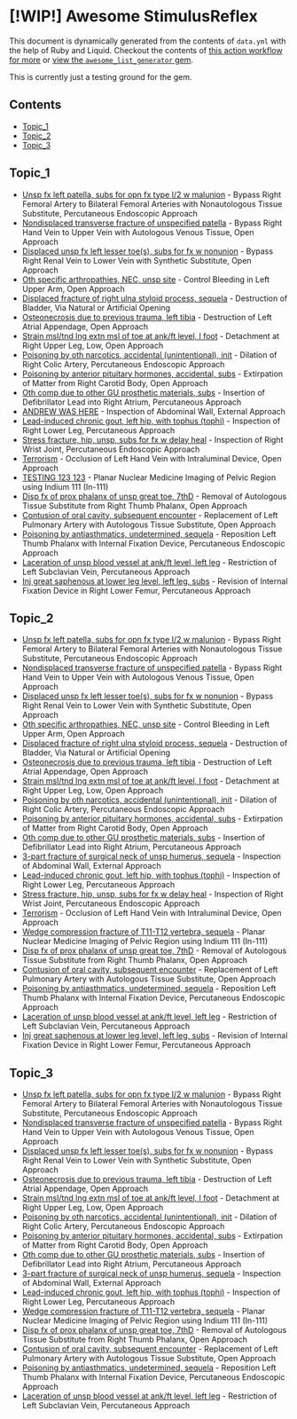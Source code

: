 # [!WIP!] Awesome StimulusReflex

This document is dynamically generated from the contents of `data.yml` with the help of Ruby and Liquid.
Checkout the contents of [this action workflow for more](https://github.com/andrewmcodes/awesome-stimulus-reflex/blob/master/.github/workflows/awesome_list_generator.yml) or [view the `awesome_list_generator` gem](https://github.com/andrewmcodes/awesome_list_generator).

This is currently just a testing ground for the gem.

## Contents

- [Topic_1](#topic_1)
- [Topic_2](#topic_2)
- [Topic_3](#topic_3)

## Topic_1

- [Unsp fx left patella, subs for opn fx type I/2 w malunion](http://smugmug.com) - Bypass Right Femoral Artery to Bilateral Femoral Arteries with Nonautologous Tissue Substitute, Percutaneous Endoscopic Approach
- [Nondisplaced transverse fracture of unspecified patella](https://privacy.gov.au) - Bypass Right Hand Vein to Upper Vein with Autologous Venous Tissue, Open Approach
- [Displaced unsp fx left lesser toe(s), subs for fx w nonunion](http://scribd.com) - Bypass Right Renal Vein to Lower Vein with Synthetic Substitute, Open Approach
- [Oth specific arthropathies, NEC, unsp site](http://nhs.uk) - Control Bleeding in Left Upper Arm, Open Approach
- [Displaced fracture of right ulna styloid process, sequela](https://ow.ly) - Destruction of Bladder, Via Natural or Artificial Opening
- [Osteonecrosis due to previous trauma, left tibia](https://webnode.com) - Destruction of Left Atrial Appendage, Open Approach
- [Strain msl/tnd lng extn msl of toe at ank/ft level, l foot](https://squidoo.com) - Detachment at Right Upper Leg, Low, Open Approach
- [Poisoning by oth narcotics, accidental (unintentional), init](http://elpais.com) - Dilation of Right Colic Artery, Percutaneous Endoscopic Approach
- [Poisoning by anterior pituitary hormones, accidental, subs](http://livejournal.com) - Extirpation of Matter from Right Carotid Body, Open Approach
- [Oth comp due to other GU prosthetic materials, subs](http://163.com) - Insertion of Defibrillator Lead into Right Atrium, Percutaneous Approach
- [ANDREW WAS HERE](http://princeton.edu) - Inspection of Abdominal Wall, External Approach
- [Lead-induced chronic gout, left hip, with tophus (tophi)](https://ovh.net) - Inspection of Right Lower Leg, Percutaneous Approach
- [Stress fracture, hip, unsp, subs for fx w delay heal](https://usa.gov) - Inspection of Right Wrist Joint, Percutaneous Endoscopic Approach
- [Terrorism](http://shutterfly.com) - Occlusion of Left Hand Vein with Intraluminal Device, Open Approach
- [TESTING 123 123](http://linkedin.com) - Planar Nuclear Medicine Imaging of Pelvic Region using Indium 111 (In-111)
- [Disp fx of prox phalanx of unsp great toe, 7thD](http://admin.ch) - Removal of Autologous Tissue Substitute from Right Thumb Phalanx, Open Approach
- [Contusion of oral cavity, subsequent encounter](http://seattletimes.com) - Replacement of Left Pulmonary Artery with Autologous Tissue Substitute, Open Approach
- [Poisoning by antiasthmatics, undetermined, sequela](https://wikipedia.org) - Reposition Left Thumb Phalanx with Internal Fixation Device, Percutaneous Endoscopic Approach
- [Laceration of unsp blood vessel at ank/ft level, left leg](https://upenn.edu) - Restriction of Left Subclavian Vein, Percutaneous Approach
- [Inj great saphenous at lower leg level, left leg, subs](https://hao123.com) - Revision of Internal Fixation Device in Right Lower Femur, Percutaneous Approach

## Topic_2

- [Unsp fx left patella, subs for opn fx type I/2 w malunion](http://smugmug.com) - Bypass Right Femoral Artery to Bilateral Femoral Arteries with Nonautologous Tissue Substitute, Percutaneous Endoscopic Approach
- [Nondisplaced transverse fracture of unspecified patella](https://privacy.gov.au) - Bypass Right Hand Vein to Upper Vein with Autologous Venous Tissue, Open Approach
- [Displaced unsp fx left lesser toe(s), subs for fx w nonunion](http://scribd.com) - Bypass Right Renal Vein to Lower Vein with Synthetic Substitute, Open Approach
- [Oth specific arthropathies, NEC, unsp site](http://nhs.uk) - Control Bleeding in Left Upper Arm, Open Approach
- [Displaced fracture of right ulna styloid process, sequela](https://ow.ly) - Destruction of Bladder, Via Natural or Artificial Opening
- [Osteonecrosis due to previous trauma, left tibia](https://webnode.com) - Destruction of Left Atrial Appendage, Open Approach
- [Strain msl/tnd lng extn msl of toe at ank/ft level, l foot](https://squidoo.com) - Detachment at Right Upper Leg, Low, Open Approach
- [Poisoning by oth narcotics, accidental (unintentional), init](http://elpais.com) - Dilation of Right Colic Artery, Percutaneous Endoscopic Approach
- [Poisoning by anterior pituitary hormones, accidental, subs](http://livejournal.com) - Extirpation of Matter from Right Carotid Body, Open Approach
- [Oth comp due to other GU prosthetic materials, subs](http://163.com) - Insertion of Defibrillator Lead into Right Atrium, Percutaneous Approach
- [3-part fracture of surgical neck of unsp humerus, sequela](http://princeton.edu) - Inspection of Abdominal Wall, External Approach
- [Lead-induced chronic gout, left hip, with tophus (tophi)](https://ovh.net) - Inspection of Right Lower Leg, Percutaneous Approach
- [Stress fracture, hip, unsp, subs for fx w delay heal](https://usa.gov) - Inspection of Right Wrist Joint, Percutaneous Endoscopic Approach
- [Terrorism](http://shutterfly.com) - Occlusion of Left Hand Vein with Intraluminal Device, Open Approach
- [Wedge compression fracture of T11-T12 vertebra, sequela](http://linkedin.com) - Planar Nuclear Medicine Imaging of Pelvic Region using Indium 111 (In-111)
- [Disp fx of prox phalanx of unsp great toe, 7thD](http://admin.ch) - Removal of Autologous Tissue Substitute from Right Thumb Phalanx, Open Approach
- [Contusion of oral cavity, subsequent encounter](http://seattletimes.com) - Replacement of Left Pulmonary Artery with Autologous Tissue Substitute, Open Approach
- [Poisoning by antiasthmatics, undetermined, sequela](https://wikipedia.org) - Reposition Left Thumb Phalanx with Internal Fixation Device, Percutaneous Endoscopic Approach
- [Laceration of unsp blood vessel at ank/ft level, left leg](https://upenn.edu) - Restriction of Left Subclavian Vein, Percutaneous Approach
- [Inj great saphenous at lower leg level, left leg, subs](https://hao123.com) - Revision of Internal Fixation Device in Right Lower Femur, Percutaneous Approach

## Topic_3

- [Unsp fx left patella, subs for opn fx type I/2 w malunion](http://smugmug.com) - Bypass Right Femoral Artery to Bilateral Femoral Arteries with Nonautologous Tissue Substitute, Percutaneous Endoscopic Approach
- [Nondisplaced transverse fracture of unspecified patella](https://privacy.gov.au) - Bypass Right Hand Vein to Upper Vein with Autologous Venous Tissue, Open Approach
- [Displaced unsp fx left lesser toe(s), subs for fx w nonunion](http://scribd.com) - Bypass Right Renal Vein to Lower Vein with Synthetic Substitute, Open Approach
- [Osteonecrosis due to previous trauma, left tibia](https://webnode.com) - Destruction of Left Atrial Appendage, Open Approach
- [Strain msl/tnd lng extn msl of toe at ank/ft level, l foot](https://squidoo.com) - Detachment at Right Upper Leg, Low, Open Approach
- [Poisoning by oth narcotics, accidental (unintentional), init](http://elpais.com) - Dilation of Right Colic Artery, Percutaneous Endoscopic Approach
- [Poisoning by anterior pituitary hormones, accidental, subs](http://livejournal.com) - Extirpation of Matter from Right Carotid Body, Open Approach
- [Oth comp due to other GU prosthetic materials, subs](http://163.com) - Insertion of Defibrillator Lead into Right Atrium, Percutaneous Approach
- [3-part fracture of surgical neck of unsp humerus, sequela](http://princeton.edu) - Inspection of Abdominal Wall, External Approach
- [Lead-induced chronic gout, left hip, with tophus (tophi)](https://ovh.net) - Inspection of Right Lower Leg, Percutaneous Approach
- [Wedge compression fracture of T11-T12 vertebra, sequela](http://linkedin.com) - Planar Nuclear Medicine Imaging of Pelvic Region using Indium 111 (In-111)
- [Disp fx of prox phalanx of unsp great toe, 7thD](http://admin.ch) - Removal of Autologous Tissue Substitute from Right Thumb Phalanx, Open Approach
- [Contusion of oral cavity, subsequent encounter](http://seattletimes.com) - Replacement of Left Pulmonary Artery with Autologous Tissue Substitute, Open Approach
- [Poisoning by antiasthmatics, undetermined, sequela](https://wikipedia.org) - Reposition Left Thumb Phalanx with Internal Fixation Device, Percutaneous Endoscopic Approach
- [Laceration of unsp blood vessel at ank/ft level, left leg](https://upenn.edu) - Restriction of Left Subclavian Vein, Percutaneous Approach
